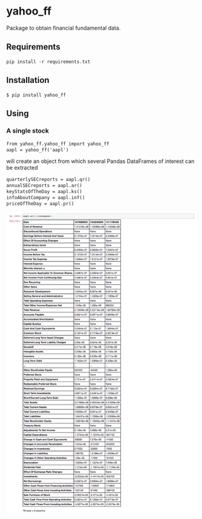 # yahoo_ff
Package to obtain financial fundamental data.

## Requirements
```
pip install -r requirements.txt
```

## Installation
```
$ pip install yahoo_ff

```

## Using

### A single stock
```
from yahoo_ff.yahoo_ff import yahoo_ff
aapl = yahoo_ff('aapl')
```
will create an object from which several Pandas DataFrames of interest can be extracted
```
quarterlySECreports = aapl.qr()
annualSECreports = aapl.ar()
keyStatsOfTheDay = aapl.ks()
infoAboutCompany = aapl.inf()
priceOfTheDay = aapl.pr()
```
![](https://github.com/alexandresobolevski/yahoo_ff/blob/master/screenshot.png)
